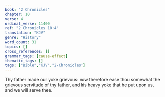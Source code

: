 ```yaml
---
book: "2 Chronicles"
chapter: 10
verse: 4
ordinal_verse: 11400
ref: "2 Chronicles 10:4"
translation: "KJV"
genre: "History"
word_count: 31
topics: []
cross_references: []
grammar_tags: [cause-effect]
thematic_tags: []
tags: ["Bible","KJV","2-Chronicles"]
---
```

Thy father made our yoke grievous: now therefore ease thou somewhat the grievous servitude of thy father, and his heavy yoke that he put upon us, and we will serve thee.
